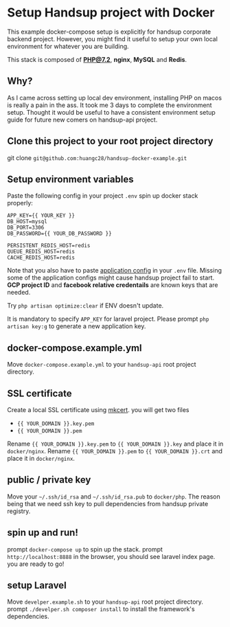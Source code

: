 # Setup Handsup project with Docker

This example docker-compose setup is explicitly for handsup corporate backend project. However, you might find it useful to setup your own local environment for whatever you are building.

This stack is composed of **PHP@7.2**, **nginx**, **MySQL** and **Redis**.

## Why?

As I came across setting up local dev environment, installing PHP on macos is really a pain in the ass. It took me 3 days to complete the environment setup. Thought it would be useful to have a consistent environment setup guide for future new comers on handsup-api project.

## Clone this project to your root project directory

git clone `git@github.com:huangc28/handsup-docker-example.git`

## Setup environment variables

Paste the following config in your project `.env` spin up docker stack properly:

```
APP_KEY={{ YOUR_KEY }}
DB_HOST=mysql
DB_PORT=3306
DB_PASSWORD={{ YOUR_DB_PASSWORD }}

PERSISTENT_REDIS_HOST=redis
QUEUE_REDIS_HOST=redis
CACHE_REDIS_HOST=redis
```

Note that you also have to paste [application config](https://github.com/huangc28/handsup-docker-example/wiki/handsup-api-application-environment-variables) in your `.env` file. Missing some of the application configs might cause handsup project fail to start. **GCP project ID** and **facebook relative credentails** are known keys that are needed.


Try `php artisan optimize:clear` if ENV doesn't update.

It is mandatory to specify `APP_KEY` for laravel project. Please prompt `php artisan key:g` to generate a new application key.

## docker-compose.example.yml

Move `docker-compose.example.yml` to your `handsup-api` root project directory.

## SSL certificate

Create a local SSL certificate using [mkcert](https://github.com/FiloSottile/mkcert). you will get two files

  - `{{ YOUR_DOMAIN }}.key.pem`
  - `{{ YOUR_DOMAIN }}.pem`

Rename `{{ YOUR_DOMAIN }}.key.pem` to `{{ YOUR_DOMAIN }}.key` and place it in `docker/nginx`.
Rename `{{ YOUR_DOMAIN }}.pem` to `{{ YOUR_DOMAIN }}.crt` and place it in `docker/nginx`.

## public / private key

Move your `~/.ssh/id_rsa` and `~/.ssh/id_rsa.pub` to `docker/php`. The reason being that we need ssh key to pull dependencies from handsup private registry.

## spin up and run!

prompt `docker-compose up` to spin up the stack. prompt `http://localhost:8888` in the browser, you should see laravel index page. you are ready to go!

## setup Laravel

Move `develper.example.sh` to your `handsup-api` root project directory.
prompt `./develper.sh composer install` to install the framework's dependencies.
